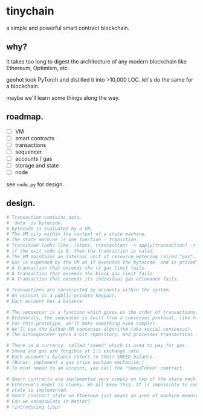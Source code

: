 tinychain
=========

a simple and powerful smart contract blockchain. 

## why?

It takes too long to digest the architecture of any modern blockchain like Ethereum, Optimism, etc.

geohot took PyTorch and distilled it into >10,000 LOC. let's do the same for a blockchain.

maybe we'll learn some things along the way.

## roadmap.

 - [ ] VM
 - [ ] smart contracts
 - [ ] transactions
 - [ ] sequencer
 - [ ] accounts / gas
 - [ ] storage and state
 - [ ] node

see `node.py` for design.

## design.

```py
# Transaction contains data.
# `data` is bytecode.
# bytecode is evaluated by a VM.
# The VM sits within the context of a state machine.
# The state machine is one function - transition.
# Transition looks like: (state, transaction) -> apply(transaction) -> (new_state, exit_code, gas_used)
# if the exit_code is 0, then the transaction is valid.
# The VM maintains an internal unit of resource metering called "gas".
# Gas is expended by the VM as it executes the bytecode, and is priced according to various metrics of resource usage (computation, storage).
# A transaction that exceeds the tx gas limit fails.
# A transaction that exceeds the block gas limit fails.
# A transaction that exceeds its individual gas allowance fails.

# Transactions are constructed by accounts within the system.
# An account is a public-private keypair.
# Each account has a balance.

# The sequencer is a function which gives us the order of transactions.
# Ordinarily, the sequencer is built from a consensus protocol, like hashcash proof-of-work or proof-of-stake.
# For this prototype, we'll make something even simpler.
# We'll use the Github PR consensus algorithm (aka social consensus).
# The GitSequencer syncs a Git repository, and processes transactions inside the txs/ directory.

# There is a currency, called "sneed" which is used to pay for gas.
# Sneed and gas are fungible at 1:1 exchange rate.
# Each account's balance refers to their SNEED balance.
# (Bonus: implement a gas price auction mechanism.)
# To mint sneed to an account, you call the "SneedToken" contract.

# Smart contracts are implemented very simply on top of the state machine.
# Ethereum's model is clunky. We all know this. It is impossible to compose contracts in Ethereum, due to how
# state is implemented.
# Smart contract state on Ethereum just means an area of machine memory where only the contract can read/write to.
# Can we encapsulate it better?
# (introducing lisp)
```